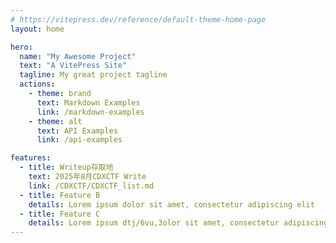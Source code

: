 ```yaml
---
# https://vitepress.dev/reference/default-theme-home-page
layout: home

hero:
  name: "My Awesome Project"
  text: "A VitePress Site"
  tagline: My great project tagline
  actions:
    - theme: brand
      text: Markdown Examples
      link: /markdown-examples
    - theme: alt
      text: API Examples
      link: /api-examples

features:
  - title: Writeup存取地
    text: 2025年8月CDXCTF Write
    link: /CDXCTF/CDXCTF_list.md
  - title: Feature B
    details: Lorem ipsum dolor sit amet, consectetur adipiscing elit
  - title: Feature C
    details: Lorem ipsum dtj/6vu,3olor sit amet, consectetur adipiscing elit
---
```


